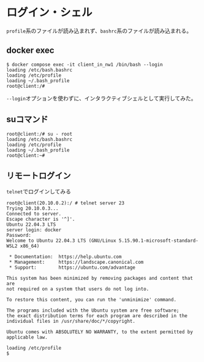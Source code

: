 # ログイン・シェル

`profile`系のファイルが読み込まれず、`bashrc`系のファイルが読み込まれる。

## docker exec

```console
$ docker compose exec -it client_in_nw1 /bin/bash --login
loading /etc/bash.bashrc
loading /etc/profile
loading ~/.bash_profile
root@client:/#
```

`--login`オプションを使わずに、インタラクティブシェルとして実行してみた。

## suコマンド

```console
root@client:/# su - root
loading /etc/bash.bashrc
loading /etc/profile
loading ~/.bash_profile
root@client:~#
```

## リモートログイン

`telnet`でログインしてみる

```console
root@client(20.10.0.2):/ # telnet server 23
Trying 20.10.0.3...
Connected to server.
Escape character is '^]'.
Ubuntu 22.04.3 LTS
server login: docker
Password:
Welcome to Ubuntu 22.04.3 LTS (GNU/Linux 5.15.90.1-microsoft-standard-WSL2 x86_64)

 * Documentation:  https://help.ubuntu.com
 * Management:     https://landscape.canonical.com
 * Support:        https://ubuntu.com/advantage

This system has been minimized by removing packages and content that are
not required on a system that users do not log into.

To restore this content, you can run the 'unminimize' command.

The programs included with the Ubuntu system are free software;
the exact distribution terms for each program are described in the
individual files in /usr/share/doc/*/copyright.

Ubuntu comes with ABSOLUTELY NO WARRANTY, to the extent permitted by
applicable law.

loading /etc/profile
$
```

